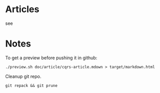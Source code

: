 # Articles

see [](doc/article/cqrs-article.mdown)

# Notes

To get a preview before pushing it in github:

    ./preview.sh doc/article/cqrs-article.mdown > target/markdown.html 

Cleanup git repo.

    git repack && git prune
